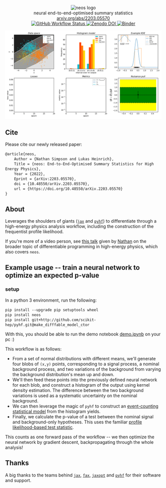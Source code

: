 <p align="center">
  <img src="nbs/assets/neos_logo.png" alt="neos logo" width="125"><br>
  neural end-to-end-optimised summary statistics
  
  <br>
  <a href="https://arxiv.org/abs/2203.05570">arxiv.org/abs/2203.05570</a>
  <br>
  <a href="https://github.com/gradhep/neos/actions">
    <img alt="GitHub Workflow Status" src="https://github.com/gradhep/neos/workflows/CI/badge.svg">
  </a>
  <a href="https://zenodo.org/badge/latestdoi/235776682">
    <img alt="Zenodo DOI" src="https://zenodo.org/badge/235776682.svg">
  </a>
  <a href="https://mybinder.org/v2/gh/gradhep/neos/main?labpath=demo.ipynb">
    <img alt="Binder" src="https://mybinder.org/badge_logo.svg">
  </a>
</p>



[actions-badge]:            https://github.com/gradhep/neos/workflows/CI/badge.svg
[actions-link]:             https://github.com/gradhep/neos/actions
[black-badge]:              https://img.shields.io/badge/code%20style-black-000000.svg
[black-link]:               https://github.com/psf/black
[conda-badge]:              https://img.shields.io/conda/vn/conda-forge/neos
[conda-link]:               https://github.com/conda-forge/neos-feedstock
[codecov-badge]:            https://app.codecov.io/gh/gradhep/neos/branch/main/graph/badge.svg
[codecov-link]:             https://app.codecov.io/gh/gradhep/neos
[github-discussions-badge]: https://img.shields.io/static/v1?label=Discussions&message=Ask&color=blue&logo=github
[github-discussions-link]:  https://github.com/gradhep/neos/discussions
[gitter-badge]:             https://badges.gitter.im/https://github.com/gradhep/neos/community.svg
[gitter-link]:              https://gitter.im/https://github.com/gradhep/neos/community?utm_source=badge&utm_medium=badge&utm_campaign=pr-badge
[pypi-link]:                https://pypi.org/project/neos/
[pypi-platforms]:           https://img.shields.io/pypi/pyversions/neos
[pypi-version]:             https://badge.fury.io/py/neos.svg
[rtd-badge]:                https://readthedocs.org/projects/neos/badge/?version=latest
[rtd-link]:                 https://neos.readthedocs.io/en/latest/?badge=latest
[sk-badge]:                 https://scikit-hep.org/assets/images/Scikit--HEP-Project-blue.svg

![](animation.gif)

## Cite

Please cite our newly released paper:

```
@article{neos,
    Author = {Nathan Simpson and Lukas Heinrich},
    Title = {neos: End-to-End-Optimised Summary Statistics for High Energy Physics},
    Year = {2022},
    Eprint = {arXiv:2203.05570},
    doi = {10.48550/arXiv.2203.05570},
    url = {https://doi.org/10.48550/arXiv.2203.05570}
}
```
## About

Leverages the shoulders of giants ([`jax`](https://github.com/google/jax/) and [`pyhf`](https://github.com/scikit-hep/pyhf)) to differentiate through a high-energy physics analysis workflow, including the construction of the frequentist profile likelihood.

If you're more of a video person, see [this talk](https://www.youtube.com/watch?v=3P4ZDkbleKs) given by [Nathan](https://github.com/phinate) on the broader topic of differentiable programming in high-energy physics, which also covers `neos`.

## Example usage -- train a neural network to optimize an expected p-value

### setup
In a python 3 environment, run the following:
```
pip install --upgrade pip setuptools wheel
pip install neos
pip install git+http://github.com/scikit-hep/pyhf.git@make_difffable_model_ctor
```

With this, you should be able to run the demo notebook [demo.ipynb](demo.ipynb) on your pc :)

This workflow is as follows:
- From a set of normal distributions with different means, we'll generate four blobs of `(x,y)` points, corresponding to a signal process, a nominal background process, and two variations of the background from varying the background distribution's mean up and down.
- We'll then feed these points into the previously defined neural network for each blob, and construct a histogram of the output using kernel density estimation. The difference between the two background variations is used as a systematic uncertainty on the nominal background.
- We can then leverage the magic of `pyhf` to construct an [event-counting statistical model](https://scikit-hep.org/pyhf/intro.html#histfactory) from the histogram yields.
- Finally, we calculate the p-value of a test between the nominal signal and background-only hypotheses. This uses the familiar [profile likelihood-based test statistic](https://arxiv.org/abs/1007.1727).

This counts as one forward pass of the workflow -- we then optimize the neural network by gradient descent, backpropagating through the whole analysis!



## Thanks

A big thanks to the teams behind [`jax`](https://github.com/google/jax/), [`fax`](https://github.com/gehring/fax), [`jaxopt`](http://github.com/google/jaxopt) and [`pyhf`](https://github.com/scikit-hep/pyhf) for their software and support.
